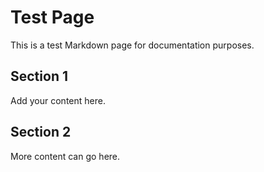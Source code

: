 # Test Page

This is a test Markdown page for documentation purposes.

## Section 1

Add your content here.

## Section 2

More content can go here.

